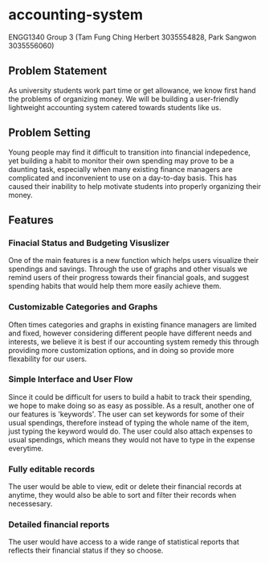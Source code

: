 # accounting-system
ENGG1340 Group 3 (Tam Fung Ching Herbert 3035554828, Park Sangwon 3035556060)

## Problem Statement
As university students work part time or get allowance, we know first hand the problems of organizing money. We will be building a user-friendly lightweight accounting system catered towards students like us.

## Problem Setting
Young people may find it difficult to transition into financial indepedence, yet building a habit to monitor their own spending may prove to be a daunting task, especially when many existing finance managers are complicated and inconvenient to use on a day-to-day basis. This has caused their inability to help motivate students into properly organizing their money.

## Features
### Finacial Status and Budgeting Visuslizer
One of the main features is a new function which helps users visualize their spendings and savings. Through the use of graphs and other visuals we remind users of their progress towards their financial goals, and suggest spending habits that would help them more easily achieve them.
### Customizable Categories and Graphs
Often times categories and graphs in existing finance managers are limited and fixed, however considering different people have different needs and interests, we believe it is best if our accounting system remedy this through providing more customization options, and in doing so provide more flexability for our users.
### Simple Interface and User Flow
Since it could be difficult for users to build a habit to track their spending, we hope to make doing so as easy as possible. As a result, another one of our features is 'keywords'. The user can set keywords for some of their usual spendings, therefore instead of typing the whole name of the item, just typing the keyword would do. The user could also attach expenses to usual spendings, which means they would not have to type in the expense everytime.
### Fully editable records
The user would be able to view, edit or delete their financial records at anytime, they would also be able to sort and filter their records when necessesary.
### Detailed financial reports
The user would have access to a wide range of statistical reports that reflects their financial status if they so choose.
